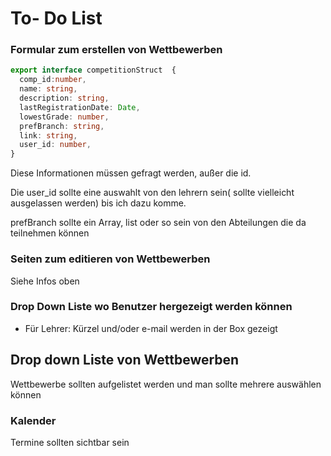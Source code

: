 # To- Do List

### Formular zum erstellen von Wettbewerben

```typescript
export interface competitionStruct  {
  comp_id:number,
  name: string,
  description: string,
  lastRegistrationDate: Date,
  lowestGrade: number,
  prefBranch: string, 
  link: string,
  user_id: number,
}
```

Diese Informationen müssen gefragt werden, außer die id.

Die user_id sollte eine auswahlt von den lehrern sein( sollte vielleicht ausgelassen werden) bis ich dazu komme. 

prefBranch sollte ein Array, list oder so sein von den Abteilungen die da teilnehmen können

### Seiten zum editieren von Wettbewerben

Siehe Infos oben

### Drop Down Liste wo Benutzer hergezeigt werden können

- Für Lehrer: Kürzel und/oder e-mail werden in der Box gezeigt

## Drop down Liste von Wettbewerben

Wettbewerbe sollten aufgelistet werden und man sollte mehrere auswählen können

### Kalender

Termine sollten sichtbar sein
